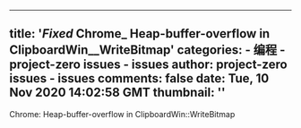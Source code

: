 
---
title: '_Fixed_ Chrome_ Heap-buffer-overflow in ClipboardWin__WriteBitmap'
categories: 
    - 编程
    - project-zero issues - issues
author: project-zero issues - issues
comments: false
date: Tue, 10 Nov 2020 14:02:58 GMT
thumbnail: ''
---

<div>   
Chrome: Heap-buffer-overflow in ClipboardWin::WriteBitmap  
</div>
            